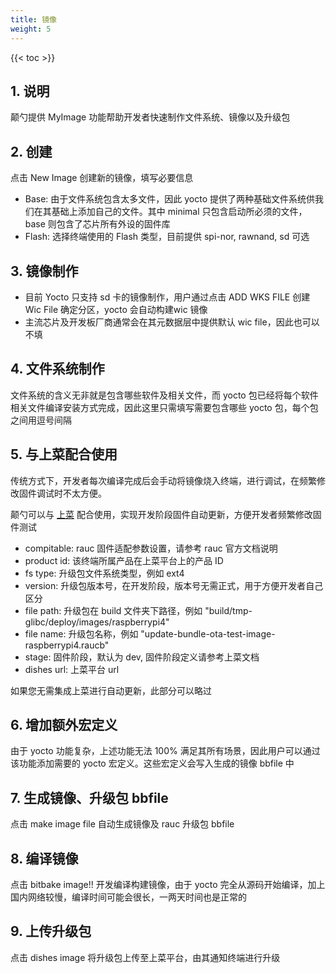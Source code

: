 ```yaml
---
title: 镜像
weight: 5
---
```


{{< toc >}}

## 1. 说明

颠勺提供 MyImage 功能帮助开发者快速制作文件系统、镜像以及升级包

## 2. 创建

点击 New Image 创建新的镜像，填写必要信息

- Base: 由于文件系统包含太多文件，因此 yocto 提供了两种基础文件系统供我们在其基础上添加自己的文件。其中 minimal 只包含启动所必须的文件，base 则包含了芯片所有外设的固件库
- Flash: 选择终端使用的 Flash 类型，目前提供 spi-nor, rawnand, sd 可选

## 3. 镜像制作

- 目前 Yocto 只支持 sd 卡的镜像制作，用户通过点击 ADD WKS FILE 创建 Wic File 确定分区，yocto 会自动构建wic 镜像
- 主流芯片及开发板厂商通常会在其元数据层中提供默认 wic file，因此也可以不填

## 4. 文件系统制作

文件系统的含义无非就是包含哪些软件及相关文件，而 yocto 包已经将每个软件相关文件编译安装方式完成，因此这里只需填写需要包含哪些 yocto 包，每个包之间用逗号间隔

## 5. 与上菜配合使用

传统方式下，开发者每次编译完成后会手动将镜像烧入终端，进行调试，在频繁修改固件调试时不太方便。

颠勺可以与 [上菜](https://dianshao-embedded.github.io/dishes-docs/) 配合使用，实现开发阶段固件自动更新，方便开发者频繁修改固件测试

- compitable: rauc 固件适配参数设置，请参考 rauc 官方文档说明
- product id: 该终端所属产品在上菜平台上的产品 ID
- fs type: 升级包文件系统类型，例如 ext4
- version: 升级包版本号，在开发阶段，版本号无需正式，用于方便开发者自己区分
- file path: 升级包在 build 文件夹下路径，例如 "build/tmp-glibc/deploy/images/raspberrypi4"
- file name: 升级包名称，例如 "update-bundle-ota-test-image-raspberrypi4.raucb"
- stage: 固件阶段，默认为 dev, 固件阶段定义请参考上菜文档
- dishes url: 上菜平台 url

如果您无需集成上菜进行自动更新，此部分可以略过

## 6. 增加额外宏定义

由于 yocto 功能复杂，上述功能无法 100% 满足其所有场景，因此用户可以通过该功能添加需要的 yocto 宏定义。这些宏定义会写入生成的镜像 bbfile 中

## 7. 生成镜像、升级包 bbfile

点击 make image file 自动生成镜像及 rauc 升级包 bbfile

## 8. 编译镜像

点击 bitbake image!! 开发编译构建镜像，由于 yocto 完全从源码开始编译，加上国内网络较慢，编译时间可能会很长，一两天时间也是正常的

## 9. 上传升级包

点击 dishes image 将升级包上传至上菜平台，由其通知终端进行升级

